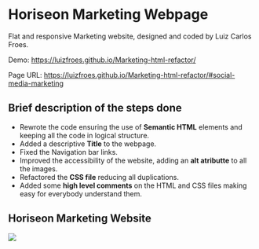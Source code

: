 # Horiseon Marketing Webpage

Flat and responsive Marketing website, designed and coded by Luiz Carlos Froes.

Demo: https://luizfroes.github.io/Marketing-html-refactor/

Page URL: https://luizfroes.github.io/Marketing-html-refactor/#social-media-marketing

## Brief description of the steps done

- Rewrote the code ensuring the use of **Semantic HTML** elements and keeping all the code in logical structure.
- Added a descriptive **Title** to the webpage.
- Fixed the Navigation bar links.
- Improved the accessibility of the website, adding an **alt atributte** to all the images.
- Refactored the **CSS file** reducing all duplications.
- Added some **high level comments** on the HTML and CSS files making easy for everybody understand them.

## Horiseon Marketing Website

![](assets/images/horeseon-website.png)
